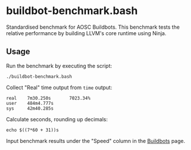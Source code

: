 buildbot-benchmark.bash
=======================

Standardised benchmark for AOSC Buildbots. This benchmark tests the relative
performance by building LLVM's core runtime using Ninja.

Usage
-----

Run the benchmark by executing the script:

```
./buildbot-benchmark.bash
```

Collect "Real" time output from `time` output:

```
real    7m30.250s       7023.34%
user    484m4.777s
sys     42m40.285s
```

Calculate seconds, rounding up decimals:

```
echo $((7*60 + 31))s
```

Input benchmark results under the "Speed" column in the [Buildbots](https://wiki.aosc.io/developer/infrastructure/buildbots/) page.
